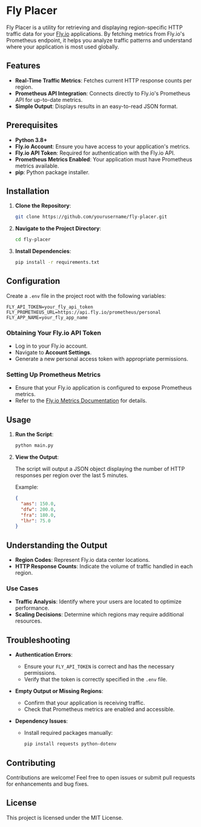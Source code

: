 # Fly Placer

Fly Placer is a utility for retrieving and displaying region-specific HTTP traffic data for your [Fly.io](https://fly.io) applications. By fetching metrics from Fly.io's Prometheus endpoint, it helps you analyze traffic patterns and understand where your application is most used globally.

## Features

- **Real-Time Traffic Metrics**: Fetches current HTTP response counts per region.
- **Prometheus API Integration**: Connects directly to Fly.io's Prometheus API for up-to-date metrics.
- **Simple Output**: Displays results in an easy-to-read JSON format.

## Prerequisites

- **Python 3.8+**
- **Fly.io Account**: Ensure you have access to your application's metrics.
- **Fly.io API Token**: Required for authentication with the Fly.io API.
- **Prometheus Metrics Enabled**: Your application must have Prometheus metrics available.
- **pip**: Python package installer.

## Installation

1. **Clone the Repository**:

   ```bash
   git clone https://github.com/yourusername/fly-placer.git
   ```

2. **Navigate to the Project Directory**:

   ```bash
   cd fly-placer
   ```

3. **Install Dependencies**:

   ```bash
   pip install -r requirements.txt
   ```

## Configuration

Create a `.env` file in the project root with the following variables:

```dotenv
FLY_API_TOKEN=your_fly_api_token
FLY_PROMETHEUS_URL=https://api.fly.io/prometheus/personal
FLY_APP_NAME=your_fly_app_name
```

### Obtaining Your Fly.io API Token

- Log in to your Fly.io account.
- Navigate to **Account Settings**.
- Generate a new personal access token with appropriate permissions.

### Setting Up Prometheus Metrics

- Ensure that your Fly.io application is configured to expose Prometheus metrics.
- Refer to the [Fly.io Metrics Documentation](https://fly.io/docs/reference/metrics/) for details.

## Usage

1. **Run the Script**:

   ```bash
   python main.py
   ```

2. **View the Output**:

   The script will output a JSON object displaying the number of HTTP responses per region over the last 5 minutes.

   Example:

   ```json
   {
     "ams": 150.0,
     "dfw": 200.0,
     "fra": 180.0,
     "lhr": 75.0
   }
   ```

## Understanding the Output

- **Region Codes**: Represent Fly.io data center locations.
- **HTTP Response Counts**: Indicate the volume of traffic handled in each region.

### Use Cases

- **Traffic Analysis**: Identify where your users are located to optimize performance.
- **Scaling Decisions**: Determine which regions may require additional resources.

## Troubleshooting

- **Authentication Errors**:

  - Ensure your `FLY_API_TOKEN` is correct and has the necessary permissions.
  - Verify that the token is correctly specified in the `.env` file.

- **Empty Output or Missing Regions**:

  - Confirm that your application is receiving traffic.
  - Check that Prometheus metrics are enabled and accessible.

- **Dependency Issues**:

  - Install required packages manually:

    ```bash
    pip install requests python-dotenv
    ```

## Contributing

Contributions are welcome! Feel free to open issues or submit pull requests for enhancements and bug fixes.

## License

This project is licensed under the MIT License.

